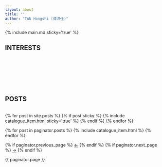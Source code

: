 ```yaml
---
layout: about
title: ""
author: "TAN Hongshi (谭洪仕)"
---
```


{% include main.md sticky='true' %}

<link rel="stylesheet" href="https://use.fontawesome.com/releases/v5.15.4/css/all.css">
<link rel="stylesheet" href="https://use.fontawesome.com/releases/v5.15.4/css/v4-shims.css">
<h2 class="tags-item-label">INTERESTS</h2>
<br>
<br>

<i class="fa fa-camera-retro" aria-hidden="true" style="font-size:36px"></i>
&thinsp; &thinsp; &thinsp;
<i class="fas fa-guitar" aria-hidden="true" style="font-size:36px"></i>
&thinsp; &thinsp; &thinsp;
<i class="fa fa-bicycle" aria-hidden="true" style="font-size:36px"></i>
&thinsp; &thinsp; &thinsp;
<i class="fas fa-cat" aria-hidden="true" style="font-size:36px"></i>
&thinsp; &thinsp; &thinsp;
<i class="fas fa-atom" aria-hidden="true" style="font-size:36px"></i>


<br>

<h2 class="tags-item-label">POSTS</h2>

<br>

<div class="catalogue">
  {% for post in site.posts %}
    {% if post.sticky %}
      {% include catalogue_item.html sticky='true' %}
    {% endif %}
  {% endfor %}

  {% for post in paginator.posts %}
    {% include catalogue_item.html %}
  {% endfor %}
</div>

<div class="pagination">
  {% if paginator.previous_page %}
    <a href="{{ paginator.previous_page_path | prepend: site.baseurl }}" class="left arrow">&#8592;</a>
  {% endif %}
  {% if paginator.next_page %}
    <a href="{{ paginator.next_page_path | prepend: site.baseurl }}" class="right arrow">&#8594;</a>
  {% endif %}

  <span>{{ paginator.page }}</span>
</div>


